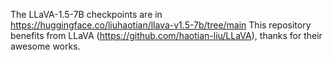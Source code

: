 The LLaVA-1.5-7B checkpoints are in https://huggingface.co/liuhaotian/llava-v1.5-7b/tree/main
This repository benefits from LLaVA (https://github.com/haotian-liu/LLaVA), thanks for their awesome works.
